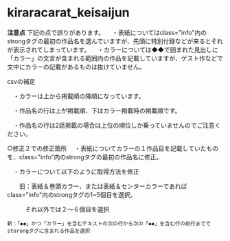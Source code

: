 # kiraracarat_keisaijun
**注意点**
下記の点で誤りがあります。
　・表紙についてはclass="info"内のstrongタグの最初の作品名を選んでいますが、先頭に特別付録などが来るとそれが表示されてしまっています。
　・カラーについては◆◆で囲まれた見出しに「カラー」の文言が含まれる範囲内の作品を記載していますが、ゲスト作などで文中にカラーの記載があるものは抜けていません。

csvの補足

　・カラーは上から掲載順の降順になっています。　
 
　・作品名の行は上が掲載順、下はカラー掲載時の掲載順です。
 
　・作品名の行は2話掲載の場合は上位の順位しか乗っていませんのでご注意ください。　
 
○修正２での修正箇所
　・表紙についてカラーの１作品目を記載していたものを、class="info"内のstrongタグの最初の作品名に修正。
 
　・カラーについて以下のように取得方法を修正
 
 　　旧：表紙＆巻頭カラー、または表紙＆センターカラーであればclass="info"内のstrongタグの1~5個目を選択。
   
   　　　それ以外では２～６個目を選択
      
    新：「◆◆」かつ「カラー」を含むテキストの次の行から次の「◆◆」を含む行の前行まででstorongタグに含まれる作品を選択
